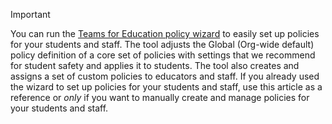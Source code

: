 > [!IMPORTANT]
> You can run the [Teams for Education policy wizard](easy-policy-setup-edu.md) to easily set up policies for your students and staff. The tool adjusts the Global (Org-wide default) policy definition of a core set of policies with settings that we recommend for student safety and applies it to students. The tool also creates and assigns a set of custom policies to educators and staff. If you already used the wizard to set up policies for your students and staff, use this article as a reference or *only* if you want to manually create and manage policies for your students and staff.
